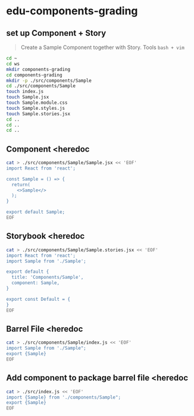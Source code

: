 # edu-components-grading

## set up Component + Story

> Create a Sample Component together with Story.
> Tools `bash + vim`

```bash
cd ~
cd ws
mkdir components-grading
cd components-grading
mkdir -p ./src/components/Sample
cd ./src/components/Sample
touch index.js
touch Sample.jsx
touch Sample.module.css
touch Sample.styles.js
touch Sample.stories.jsx
cd ..
cd ..
cd ..
```

## Component <heredoc

```bash
cat > ./src/components/Sample/Sample.jsx << 'EOF'
import React from 'react';

const Sample = () => {
  return(
    <>Sample</>
  );
}

export default Sample;
EOF
```

## Storybook <heredoc

```bash
cat > ./src/components/Sample/Sample.stories.jsx << 'EOF'
import React from 'react';
import Sample from './Sample';

export default {
  title: 'Components/Sample',
  component: Sample,
}

export const Default = {
}
EOF
```

## Barrel File <heredoc

```bash
cat > ./src/components/Sample/index.js << 'EOF'
import Sample from './Sample";
export {Sample}
EOF
```

## Add component to package barrel file <heredoc

```bash
cat > ./src/index.js << 'EOF'
import {Sample} from './components/Sample";
export {Sample}
EOF
```

